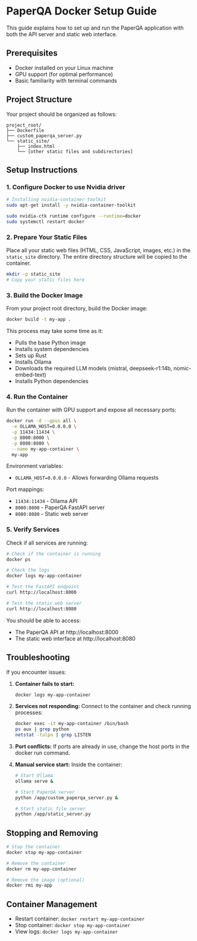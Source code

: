 # PaperQA Docker Setup Guide

This guide explains how to set up and run the PaperQA application with both the API server and static web interface.

## Prerequisites

- Docker installed on your Linux machine
- GPU support (for optimal performance)
- Basic familiarity with terminal commands

## Project Structure

Your project should be organized as follows:

```
project_root/
├── Dockerfile
├── custom_paperqa_server.py
└── static_site/
    ├── index.html
    └── [other static files and subdirectories]
```

## Setup Instructions

### 1. Configure Docker to use Nvidia driver

```bash
# Installing nvidia-container-toolkit
sudo apt-get install -y nvidia-container-toolkit

sudo nvidia-ctk runtime configure --runtime=docker
sudo systemctl restart docker
```

### 2. Prepare Your Static Files

Place all your static web files (HTML, CSS, JavaScript, images, etc.) in the `static_site` directory. The entire directory structure will be copied to the container.

```bash
mkdir -p static_site
# Copy your static files here
```

### 3. Build the Docker Image

From your project root directory, build the Docker image:

```bash
docker build -t my-app .
```

This process may take some time as it:
- Pulls the base Python image
- Installs system dependencies
- Sets up Rust
- Installs Ollama
- Downloads the required LLM models (mistral, deepseek-r1:14b, nomic-embed-text)
- Installs Python dependencies

### 4. Run the Container

Run the container with GPU support and expose all necessary ports:

```bash
docker run -d --gpus all \
  -e OLLAMA_HOST=0.0.0.0 \
  -p 11434:11434 \
  -p 8000:8000 \
  -p 8080:8080 \
  --name my-app-container \
  my-app
```

Environment variables:
- `OLLAMA_HOST=0.0.0.0` - Allows forwarding Ollama requests 

Port mappings:
- `11434:11434` - Ollama API
- `8000:8000` - PaperQA FastAPI server
- `8080:8080` - Static web server

### 5. Verify Services

Check if all services are running:

```bash
# Check if the container is running
docker ps

# Check the logs
docker logs my-app-container

# Test the FastAPI endpoint
curl http://localhost:8000

# Test the static web server
curl http://localhost:8080
```

You should be able to access:
- The PaperQA API at http://localhost:8000
- The static web interface at http://localhost:8080

## Troubleshooting

If you encounter issues:

1. **Container fails to start:**
   ```bash
   docker logs my-app-container
   ```

2. **Services not responding:**
   Connect to the container and check running processes:
   ```bash
   docker exec -it my-app-container /bin/bash
   ps aux | grep python
   netstat -tulpn | grep LISTEN
   ```

3. **Port conflicts:**
   If ports are already in use, change the host ports in the docker run command.

4. **Manual service start:**
   Inside the container:
   ```bash
   # Start Ollama
   ollama serve &
   
   # Start PaperQA server
   python /app/custom_paperqa_server.py &
   
   # Start static file server
   python /app/static_server.py
   ```

## Stopping and Removing

```bash
# Stop the container
docker stop my-app-container

# Remove the container
docker rm my-app-container

# Remove the image (optional)
docker rmi my-app
```

## Container Management

- Restart container: `docker restart my-app-container`
- Stop container: `docker stop my-app-container`
- View logs: `docker logs my-app-container`
